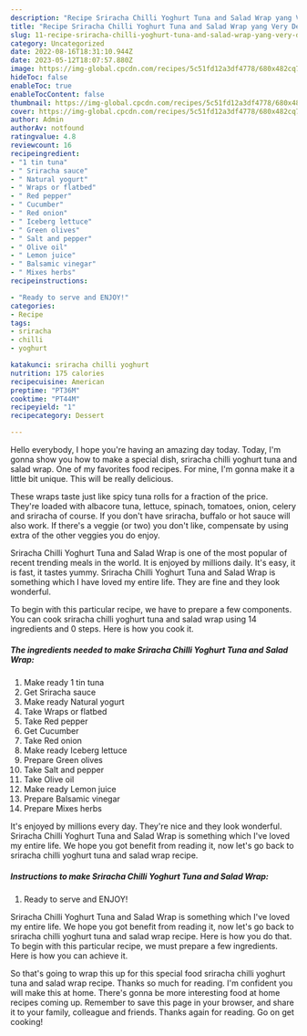 ```yaml
---
description: "Recipe Sriracha Chilli Yoghurt Tuna and Salad Wrap yang Very Delicious}"
title: "Recipe Sriracha Chilli Yoghurt Tuna and Salad Wrap yang Very Delicious}"
slug: 11-recipe-sriracha-chilli-yoghurt-tuna-and-salad-wrap-yang-very-delicious
category: Uncategorized
date: 2022-08-16T18:31:10.944Z
date: 2023-05-12T18:07:57.880Z
image: https://img-global.cpcdn.com/recipes/5c51fd12a3df4778/680x482cq70/sriracha-chilli-yoghurt-tuna-and-salad-wrap-recipe-main-photo.jpg
hideToc: false
enableToc: true
enableTocContent: false
thumbnail: https://img-global.cpcdn.com/recipes/5c51fd12a3df4778/680x482cq70/sriracha-chilli-yoghurt-tuna-and-salad-wrap-recipe-main-photo.jpg
cover: https://img-global.cpcdn.com/recipes/5c51fd12a3df4778/680x482cq70/sriracha-chilli-yoghurt-tuna-and-salad-wrap-recipe-main-photo.jpg
author: Admin
authorAv: notfound
ratingvalue: 4.8
reviewcount: 16
recipeingredient:
- "1 tin tuna"
- " Sriracha sauce"
- " Natural yogurt"
- " Wraps or flatbed"
- " Red pepper"
- " Cucumber"
- " Red onion"
- " Iceberg lettuce"
- " Green olives"
- " Salt and pepper"
- " Olive oil"
- " Lemon juice"
- " Balsamic vinegar"
- " Mixes herbs"
recipeinstructions:

- "Ready to serve and ENJOY!"
categories:
- Recipe
tags:
- sriracha
- chilli
- yoghurt

katakunci: sriracha chilli yoghurt 
nutrition: 175 calories
recipecuisine: American
preptime: "PT36M"
cooktime: "PT44M"
recipeyield: "1"
recipecategory: Dessert

---
```



Hello everybody, I hope you're having an amazing day today. Today, I'm gonna show you how to make a special dish, sriracha chilli yoghurt tuna and salad wrap. One of my favorites food recipes. For mine, I'm gonna make it a little bit unique. This will be really delicious.

These wraps taste just like spicy tuna rolls for a fraction of the price. They&#39;re loaded with albacore tuna, lettuce, spinach, tomatoes, onion, celery and sriracha of course. If you don&#39;t have sriracha, buffalo or hot sauce will also work. If there&#39;s a veggie (or two) you don&#39;t like, compensate by using extra of the other veggies you do enjoy.

Sriracha Chilli Yoghurt Tuna and Salad Wrap is one of the most popular of recent trending meals in the world. It is enjoyed by millions daily. It's easy, it is fast, it tastes yummy. Sriracha Chilli Yoghurt Tuna and Salad Wrap is something which I have loved my entire life. They are fine and they look wonderful.


To begin with this particular recipe, we have to prepare a few components. You can cook sriracha chilli yoghurt tuna and salad wrap using 14 ingredients and 0 steps. Here is how you cook it.

<!--inarticleads1-->

##### The ingredients needed to make Sriracha Chilli Yoghurt Tuna and Salad Wrap:

1. Make ready 1 tin tuna
1. Get  Sriracha sauce
1. Make ready  Natural yogurt
1. Take  Wraps or flatbed
1. Take  Red pepper
1. Get  Cucumber
1. Take  Red onion
1. Make ready  Iceberg lettuce
1. Prepare  Green olives
1. Take  Salt and pepper
1. Take  Olive oil
1. Make ready  Lemon juice
1. Prepare  Balsamic vinegar
1. Prepare  Mixes herbs


It&#39;s enjoyed by millions every day. They&#39;re nice and they look wonderful. Sriracha Chilli Yoghurt Tuna and Salad Wrap is something which I&#39;ve loved my entire life. We hope you got benefit from reading it, now let&#39;s go back to sriracha chilli yoghurt tuna and salad wrap recipe. 

<!--inarticleads2-->

##### Instructions to make Sriracha Chilli Yoghurt Tuna and Salad Wrap:


1. Ready to serve and ENJOY!

Sriracha Chilli Yoghurt Tuna and Salad Wrap is something which I&#39;ve loved my entire life. We hope you got benefit from reading it, now let&#39;s go back to sriracha chilli yoghurt tuna and salad wrap recipe. Here is how you do that. To begin with this particular recipe, we must prepare a few ingredients. Here is how you can achieve it. 

So that's going to wrap this up for this special food sriracha chilli yoghurt tuna and salad wrap recipe. Thanks so much for reading. I'm confident you will make this at home. There's gonna be more interesting food at home recipes coming up. Remember to save this page in your browser, and share it to your family, colleague and friends. Thanks again for reading. Go on get cooking!
